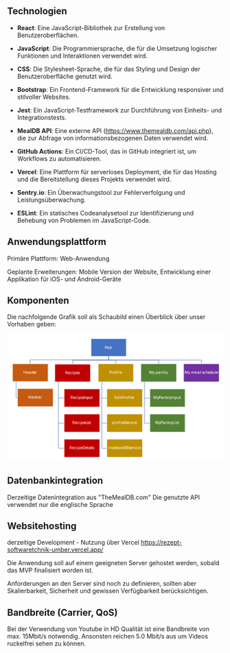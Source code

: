 ## **Technologien**
<!-- blank line -->
- **React**: Eine JavaScript-Bibliothek zur Erstellung von Benutzeroberflächen.
- **JavaScript**: Die Programmiersprache, die für die Umsetzung logischer Funktionen und Interaktionen verwendet wird.
- **CSS**: Die Stylesheet-Sprache, die für das Styling und Design der Benutzeroberfläche genutzt wird.
- **Bootstrap**: Ein Frontend-Framework für die Entwicklung responsiver und stilvoller Websites.
- **Jest**: Ein JavaScript-Testframework zur Durchführung von Einheits- und Integrationstests.
- **MealDB API**: Eine externe API (https://www.themealdb.com/api.php), die zur Abfrage von informationsbezogenen Daten verwendet wird.
- **GitHub Actions**: Ein CI/CD-Tool, das in GitHub integriert ist, um Workflows zu automatisieren.
- **Vercel**: Eine Plattform für serverloses Deployment, die für das Hosting und die Bereitstellung dieses Projekts verwendet wird.
- **Sentry.io**: Ein Überwachungstool zur Fehlerverfolgung und Leistungsüberwachung.


- **ESLint**: Ein statisches Codeanalysetool zur Identifizierung und Behebung von Problemen im JavaScript-Code.
## **Anwendungsplattform**
<!-- blank line -->
Primäre Plattform: Web-Anwendung
<!-- blank line -->
Geplante Erweiterungen: Mobile Version der Website, Entwicklung einer Applikation für iOS- und Android-Geräte
<!-- blank line -->
## **Komponenten**
Die nachfolgende Grafik soll als Schaubild einen Überblick über unser Vorhaben geben:
<!-- blank line -->
![Bild10](./img/Bild10.png)
## **Datenbankintegration**
<!-- blank line -->
Derzeitige Datenintegration aus "TheMealDB.com" 
Die genutzte API verwendet nur die englische Sprache
<!-- blank line -->
## **Websitehosting**
<!-- blank line -->
derzeitige Development - Nutzung über Vercel
https://rezept-softwaretchnik-umber.vercel.app/
<!-- blank line -->
Die Anwendung soll auf einem geeigneten Server gehostet werden, sobald das MVP finalisiert worden ist.
<!-- blank line -->
Anforderungen an den Server sind noch zu definieren, sollten aber Skalierbarkeit, Sicherheit und gewissen Verfügbarkeit berücksichtigen.
<!-- blank line -->
## **Bandbreite (Carrier, QoS)**
<!-- blank line -->
Bei der Verwendung von Youtube in HD Qualität ist eine Bandbreite von max. 15Mbit/s notwendig.
Ansonsten reichen 5.0 Mbit/s aus um Videos ruckelfrei sehen zu können.
